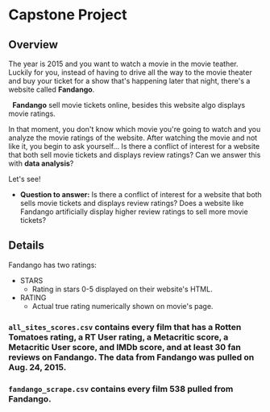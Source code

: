 # Capstone Project

## Overview
The year is 2015 and you want to watch a movie in the movie teather. Luckily for you, instead of having to drive all the way to the movie theater and buy your ticket for a show that's happening later that night, there's a website called **Fandango**.

&nbsp;
**Fandango** sell movie tickets online, besides this website algo displays movie ratings.

In that moment, you don't know which movie you're going to watch and you analyze the movie ratings of the website. After watching the movie and not like it, you begin to ask yourself... Is there a conflict of interest for a  website that both sell movie tickets and displays review ratings? Can we answer this with **data analysis**?

Let's see!

 - **Question to answer:** Is there a conflict of interest for a website that both sells movie tickets and displays review ratings? Does a website like Fandango artificially display higher review ratings to sell more movie tickets?

## Details
Fandango has two ratings:
 - STARS
    - Rating in stars 0-5 displayed on their website's HTML.
 - RATING
    - Actual true rating numerically shown on movie's page.

### ```all_sites_scores.csv``` contains every film that has a Rotten Tomatoes rating, a RT User rating, a Metacritic score, a Metacritic User score, and IMDb score, and at least 30 fan reviews on Fandango. The data from Fandango was pulled on Aug. 24, 2015.

### ```fandango_scrape.csv``` contains every film 538 pulled from Fandango.